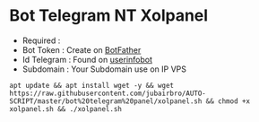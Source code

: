 # Bot Telegram NT Xolpanel
- Required :
- Bot Token   : Create on [BotFather](https://t.me/BotFather)
- Id Telegram : Found on [userinfobot](https://t.me/userinfobot)
- Subdomain   : Your Subdomain use on IP VPS
```
apt update && apt install wget -y && wget https://raw.githubusercontent.com/jubairbro/AUTO-SCRIPT/master/bot%20telegram%20panel/xolpanel.sh && chmod +x xolpanel.sh && ./xolpanel.sh
```
